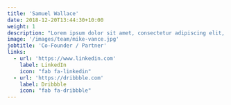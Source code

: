 ```yaml
---
title: 'Samuel Wallace'
date: 2018-12-20T13:44:30+10:00
weight: 1
description: "Lorem ipsum dolor sit amet, consectetur adipiscing elit, sed do eiusmod tempor incididunt ut labore et dolore magna aliqua."
image: '/images/team/mike-vance.jpg'
jobtitle: 'Co-Founder / Partner'
links:
  - url: 'https://www.linkedin.com'
    label: LinkedIn
    icon: "fab fa-linkedin"
  - url: 'https://dribbble.com'
    label: Dribbble
    icon: "fab fa-dribbble"
---
```

